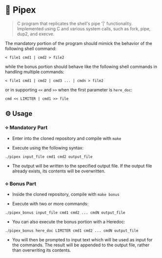 # 🔗 Pipex
> C program that replicates the shell's pipe '|' functionality. Implemented using C and various system calls, such as fork, pipe, dup2, and execve.

The mandatory portion of the program should mimick the behavior of the following shell command:

```< file1 cmd1 | cmd2 > file2```

while the bonus portion should behave like the following shell commands in handling multiple commands: 

```< file1 cmd1 | cmd2 | cmd3 ... | cmdn > file2```

or in supporting ```<<``` and ```>>``` when the first parameter is ```here_doc```: 

```cmd << LIMITER | cmd1 >> file```



## ⚙️ Usage
### ⟡ Mandatory Part
* Enter into the cloned repository and compile with ```make```

* Execute using the following syntax:
```
./pipex input_file cmd1 cmd2 output_file
```

* The output will be written to the specified output file. If the output file already exists, its contents will be overwritten.

### ⟡ Bonus Part
* Inside the cloned repository, compile with ```make bonus```

* Execute with two or more commands:
```
./pipex_bonus input_file cmd1 cmd2 ... cmdN output_file
```
* You can also execute the bonus portion with a Heredoc:
```
./pipex_bonus here_doc LIMITER cmd1 cmd2 ... cmdN output_file
```
* You will then be prompted to input text which will be used as input for the commands. The result will be appended to the output file, rather than overwriting its contents.



